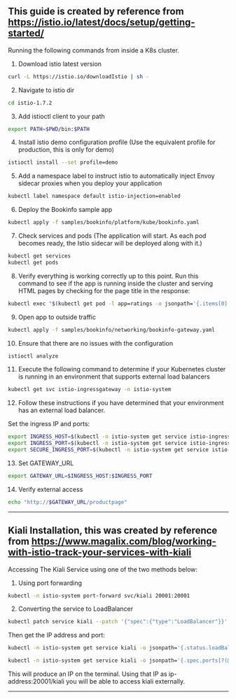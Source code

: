 ## This guide is created by reference from https://istio.io/latest/docs/setup/getting-started/

Running the following commands from inside a K8s cluster.

1. Download istio latest version
```sh
curl -L https://istio.io/downloadIstio | sh -
```

2. Navigate to istio dir
```sh
cd istio-1.7.2
```

3. Add istioctl client to your path
```sh
export PATH=$PWD/bin:$PATH
```

4. Install istio demo configuration profile (Use the equivalent profile for production, this is only for demo)
```sh
istioctl install --set profile=demo
```

5. Add a namespace label to instruct istio to automatically inject Envoy sidecar proxies when you deploy your application
```sh
kubectl label namespace default istio-injection=enabled
```

6. Deploy the Bookinfo sample app
```sh
kubectl apply -f samples/bookinfo/platform/kube/bookinfo.yaml
```

7. Check services and pods (The application will start. As each pod becomes ready, the Istio sidecar will be deployed along with it.)
```sh
kubectl get services
kubectl get pods
```

8. Verify everything is working correctly up to this point. Run this command to see if the app is running inside the cluster and serving HTML pages by checking for the page title in the response:
```sh
kubectl exec "$(kubectl get pod -l app=ratings -o jsonpath='{.items[0].metadata.name}')" -c ratings -- curl -s productpage:9080/productpage | grep -o "<title>.*</title>"
```

9. Open app to outside traffic
```sh
kubectl apply -f samples/bookinfo/networking/bookinfo-gateway.yaml
```

10. Ensure that there are no issues with the configuration
```sh
istioctl analyze
```

11. Execute the following command to determine if your Kubernetes cluster is running in an environment that supports external load balancers
```sh
kubectl get svc istio-ingressgateway -n istio-system
```

12. Follow these instructions if you have determined that your environment has an external load balancer.

Set the ingress IP and ports:
```sh
export INGRESS_HOST=$(kubectl -n istio-system get service istio-ingressgateway -o jsonpath='{.status.loadBalancer.ingress[0].ip}')
export INGRESS_PORT=$(kubectl -n istio-system get service istio-ingressgateway -o jsonpath='{.spec.ports[?(@.name=="http2")].port}')
export SECURE_INGRESS_PORT=$(kubectl -n istio-system get service istio-ingressgateway -o jsonpath='{.spec.ports[?(@.name=="https")].port}')
```

13. Set GATEWAY_URL
```sh
export GATEWAY_URL=$INGRESS_HOST:$INGRESS_PORT
```

14. Verify external access
```sh
echo "http://$GATEWAY_URL/productpage"
```
---

## Kiali Installation, this was created by reference from https://www.magalix.com/blog/working-with-istio-track-your-services-with-kiali

Accessing The Kiali Service using one of the two methods below:

1. Using port forwarding
```sh
kubectl -n istio-system port-forward svc/kiali 20001:20001
```

2. Converting the service to LoadBalancer
```sh
kubectl patch service kiali --patch '{"spec":{"type":"LoadBalancer"}}' -n istio-system
```

Then get the IP address and port:
```sh
kubectl -n istio-system get service kiali -o jsonpath='{.status.loadBalancer.ingress[0].ip}
```
```sh
kubectl -n istio-system get service kiali -o jsonpath='{.spec.ports[?(@.name=="http-kiali")].port}'
```

This will produce an IP on the terminal. Using that IP as ip-address:20001/kiali you will be able to access kiali externally.

---





